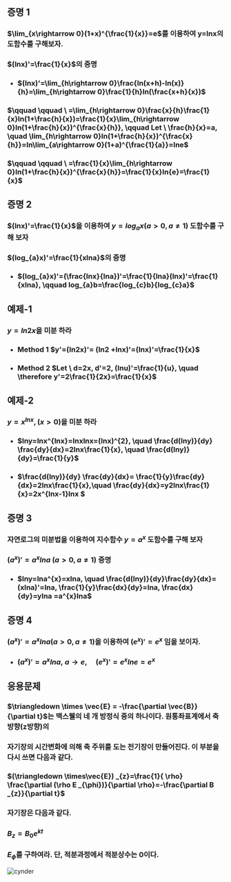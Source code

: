 ## 증명 1
### $\lim_{x\rightarrow 0}(1+x)^{\frac{1}{x}}=e$를 이용하여 y=lnx의 도함수를 구해보자.
### $(lnx)'=\frac{1}{x}$의 증명
+ ### $(lnx)'=\lim_{h\rightarrow 0}\frac{ln(x+h)-ln(x)}{h}=\lim_{h\rightarrow 0}\frac{1}{h}ln(\frac{x+h}{x})$
### $\qquad \qquad \   =\lim_{h\rightarrow 0}\frac{x}{h}\frac{1}{x}ln(1+\frac{h}{x})=\frac{1}{x}\lim_{h\rightarrow 0}ln(1+\frac{h}{x})^{\frac{x}{h}}, \qquad Let \ \frac{h}{x}=a, \quad \lim_{h\rightarrow 0}ln(1+\frac{h}{x})^{\frac{x}{h}}=ln\lim_{a\rightarrow 0}(1+a)^{\frac{1}{a}}=lne$
### $\qquad \qquad \   =\frac{1}{x}\lim_{h\rightarrow 0}ln(1+\frac{h}{x})^{\frac{x}{h}}=\frac{1}{x}ln{e}=\frac{1}{x}$

## 증명 2
### $(lnx)'=\frac{1}{x}$을 이용하여 $y=log_{a}x(a>0,a\neq 1)$ 도함수를 구해 보자
### $(log_{a}x)'=\frac{1}{xlna}$의 증명
+ ### $(log_{a}x)'=(\frac{lnx}{lna})'=\frac{1}{lna}(lnx)'=\frac{1}{xlna}, \qquad log_{a}b=\frac{log_{c}b}{log_{c}a}$

## 예제-1
### $y=ln2x$을 미분 하라
+ ### Method 1 $y'=(ln2x)'= (ln2 +lnx)'=(lnx)'=\frac{1}{x}$
+ ### Method 2 $Let \ d=2x, d'=2, (lnu)'=\frac{1}{u}, \quad \therefore y'=2\frac{1}{2x}=\frac{1}{x}$

## 예제-2
### $y=x^{lnx},(x>0)$을 미분 하라
+ ### $lny=lnx^{lnx}=lnxlnx=(lnx)^{2}, \quad \frac{d(lny)}{dy} \frac{dy}{dx}=2lnx\frac{1}{x}, \quad \frac{d(lny)}{dy}=\frac{1}{y}$
+ ### $\frac{d(lny)}{dy} \frac{dy}{dx}= \frac{1}{y}\frac{dy}{dx}=2lnx\frac{1}{x},\quad \frac{dy}{dx}=y2lnx\frac{1}{x}=2x^{lnx-1}lnx $


## 증명 3
### 자연로그의 미분법을 이용하여 지수함수 $y=a^{x}$ 도함수를 구해 보자
### $(a^{x})'=a^{x}lna \ (a>0, a\neq 1)$ 증명
+ ### $lny=lna^{x}=xlna, \quad \frac{d(lny)}{dy}\frac{dy}{dx}=(xlna)'=lna, \frac{1}{y}\frac{dx}{dy}=lna, \frac{dx}{dy}=ylna =a^{x}lna$

## 증명 4
### $(a^{x})'=a^{x}lna (a>0, a\neq 1)$을 이용하여 $(e^{x})'=e^{x}$ 임을 보이자.
+ ### $(a^{x})'=a^{x}lna, \ a \to e, \quad (e^{x})'=e^{x}lne=e^{x}$ 

## 응용문제
### $\triangledown \times \vec{E} = -\frac{\partial \vec{B}}{\partial t}$는 맥스웰의 네 개 방정식 중의 하나이다. 원통좌표계에서 축방향(z방향)의  
### 자기장의 시간변화에 의해 축 주위를 도는 전기장이 만들어진다. 이 부분을 다시 쓰면 다음과 같다.
### $(\triangledown \times\vec{E}) _{z}=\frac{1}{ \rho} \frac{\partial (\rho E _{\phi})}{\partial \rho}=-\frac{\partial B _{z}}{\partial t}$
### 자기장은 다음과 같다.
### $B_{z}=B_{0}e^{kt}$
### $E_{\phi}$를 구하여라. 단, 적분과정에서 적분상수는 0이다.
![cynder](https://github.com/DooHub/Electromagnetic_Math/assets/99073912/c198bc90-22d1-4949-919c-6d4b6d4b10bb)
